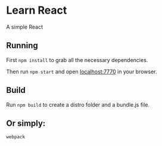 # Learn React

A simple React

## Running

First `npm install` to grab all the necessary dependencies. 

Then run `npm start` and open <localhost:7770> in your browser.

## Build

Run `npm build` to create a distro folder and a bundle.js file.

## Or simply:
`webpack`